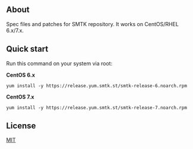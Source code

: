 ## About

Spec files and patches for SMTK repository. It works on CentOS/RHEL 6.x/7.x.

## Quick start

Run this command on your system via root:

**CentOS 6.x**

```
yum install -y https://release.yum.smtk.st/smtk-release-6.noarch.rpm
```

**CentOS 7.x**

```
yum install -y https://release.yum.smtk.st/smtk-release-7.noarch.rpm
```

## License

[MIT](https://github.com/simtechdev/smtk-repo/blob/master/LICENSE)


